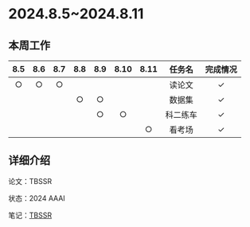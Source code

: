 # 2024.8.5~2024.8.11
## 本周工作

| 8.5 | 8.6 | 8.7 | 8.8 | 8.9 | 8.10 | 8.11 | 任务名 | 完成情况 |
| :--: | :--: | :--: | :--: | :--: | :--: | :--: | :---: | :-----: |
| $\bigcirc$ | $\bigcirc$ | $\bigcirc$ |  |  |  |  | 读论文 | $\checkmark$ |
|  | |  | $\bigcirc$ | $\bigcirc$ |  |  | 数据集 | $\checkmark$ |
|  |  |  |  | $\bigcirc$ | $\bigcirc$ |  | 科二练车 | $\checkmark$ |
|  |  |  |  |  |  | $\bigcirc$ | 看考场 | $\checkmark$ |


## 详细介绍
论文：TBSSR

状态：2024 AAAI

笔记：[TBSSR](TBSSR.pdf)
